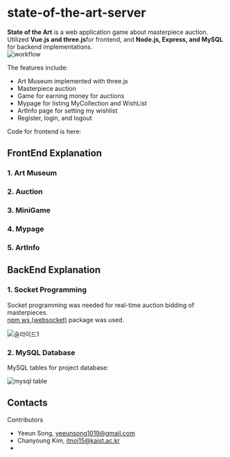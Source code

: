# state-of-the-art-server
**State of the Art** is a web application game about masterpiece auction.    
Utilized **Vue.js and three.js**for frontend, and **Node.js, Express, and MySQL** for backend implementations.   
![workflow](https://user-images.githubusercontent.com/49232148/126420713-6bc21b27-0124-4bd8-891d-50e991bafe12.png)

   
The features include:
- Art Museum implemented with three.js
- Masterpiece auction 
- Game for earning money for auctions
- Mypage for listing MyCollection and WishList
- ArtInfo page for setting my wishlist
- Register, login, and logout

Code for frontend is here: 
   
   
## FrontEnd Explanation 
### 1. Art Museum
### 2. Auction 
### 3. MiniGame
### 4. Mypage
### 5. ArtInfo



## BackEnd Explanation
### 1. Socket Programming   
Socket programming was needed for real-time auction bidding of masterpieces.   
[npm ws (websocket)](https://www.npmjs.com/package/ws) package was used.
   
![슬라이드1](https://user-images.githubusercontent.com/49232148/126423037-f6da87a4-7122-40c8-835d-937ca460d3b0.JPG)

### 2. MySQL Database
MySQL tables for project database:   
   
![mysql table](https://user-images.githubusercontent.com/49232148/126421239-b6081cde-3fd0-4a27-926d-cb050b6e9d6b.png) 



## Contacts
Contributors   
- Yeeun Song, yeeunsong1019@gmail.com
- Chanyoung Kim, itnoj15@kaist.ac.kr
- 
